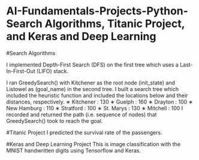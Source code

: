 # AI-Fundamentals-Projects-Python- Search Algorithms, Titanic Project, and Keras and Deep Learning
#Search Algorithms

I implemented Depth-First Search (DFS) on the first tree which uses a Last-In-First-Out (LIFO) stack.

I ran GreedySearch() with Kitchener as the root node (init_state) and Listowel as (goal_name) in the second tree.
I built a search tree which included the heuristic function and included the locations below and their distances, respectively.
∗ Kitchener : 130
∗ Guelph : 160
∗ Drayton : 100
∗ New Hamburg : 110
∗ Stratford : 100
∗ St. Marys : 130
∗ Mitchell : 100
I recorded and returned the path (i.e. sequence of nodes) that GreedySearch() took to reach the
goal.

#Titanic Project
I predicted the survival rate of the passengers.

#Keras and Deep Learning Project
This is image classification with the MNIST handwritten digits using Tensorflow and Keras.
